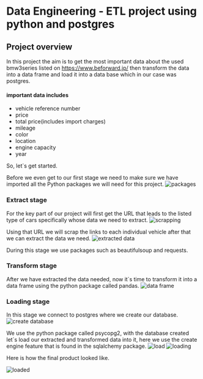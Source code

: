 # Data Engineering - ETL project using python and postgres

## Project overview
In this project the aim is to get the most important data about the used bmw3series listed on https://www.beforward.jp/ then transform the data into a data frame and load it into a data base which in our case was postgres.
#### important data includes
- vehicle reference number
- price
- total price(includes import charges)
- mileage
- color
- location
- engine capacity
- year

So, let`s get started.

Before we even get to our first stage we need to make sure we have imported all the Python packages we will need for this project.
![packages](https://github.com/EugeneMakanga/ETL_project/assets/166953108/57ac6424-590a-49b7-85b6-2f6dcbc431f2)


### Extract stage

For the key part of our project will first get the URL that leads to the listed type of cars specifically whose data we need to extract.
![scrapping](https://github.com/EugeneMakanga/ETL_project/assets/166953108/16bd138d-7958-4ca6-9b87-8b3534476e06)

Using that URL we will scrap the links to each individual vehicle after that we can extract the data we need.
![extracted data](https://github.com/EugeneMakanga/ETL_project/assets/166953108/a9433316-d3b6-41db-b96a-34a0d6fd2f27)


During this stage we use packages such as beautifulsoup and requests.

### Transform stage
After we have extracted the data needed, now it`s time to transform it into a data frame using the python package called pandas.
![data frame](https://github.com/EugeneMakanga/ETL_project/assets/166953108/65ad71d2-f12b-47ad-9cf9-1651afa8525a)

### Loading stage
In this stage we connect to postgres where we create our database.
![create database](https://github.com/EugeneMakanga/ETL_project/assets/166953108/b0e466ad-3f27-427e-bc8f-0436ccb8e734)

We use the python package called psycopg2,
with the database created let`s load our extracted and transformed data into it, here we use the create engine feature that is found in the sqlalchemy package.
![load](https://github.com/EugeneMakanga/ETL_project/assets/166953108/51eb52f0-c6db-496d-8b7e-64e30abbe8ee)
![loading](https://github.com/EugeneMakanga/ETL_project/assets/166953108/0cc9313d-3ec5-492d-ac53-14733397e624)

Here is how the final product looked like.

![loaded](https://github.com/EugeneMakanga/ETL_project/assets/166953108/614b54de-c9de-4193-9c9f-9d0645d704e4)
